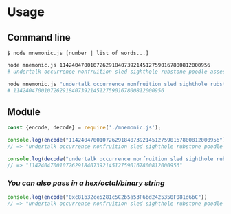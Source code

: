 # Usage

## Command line

`$ node mnemonic.js [number | list of words...]`

```bash
node mnemonic.js 1142404700107262918407392145127590167800812000956
# undertalk occurrence nonfruition sled sighthole rubstone poodle assession entrant adventively
```

```bash
node mnemonic.js "undertalk occurrence nonfruition sled sighthole rubstone poodle assession entrant adventively"
# 1142404700107262918407392145127590167800812000956
```

## Module

```javascript
const {encode, decode} = require('./mnemonic.js');

console.log(encode("1142404700107262918407392145127590167800812000956"))
// => "undertalk occurrence nonfruition sled sighthole rubstone poodle assession entrant adventively"

console.log(decode("undertalk occurrence nonfruition sled sighthole rubstone poodle assession entrant adventively"))
// => "1142404700107262918407392145127590167800812000956"
```

### _You can also pass in a hex/octal/binary string_

```javascript
console.log(encode("0xc81b32ce5281c5C2b5a53F6bd2425350F081d6bC"))
// => "undertalk occurrence nonfruition sled sighthole rubstone poodle assession entrant adventively"
```

